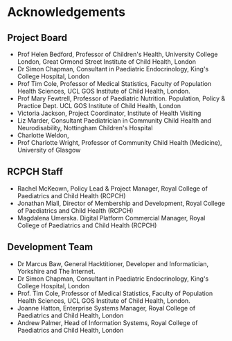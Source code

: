 # Acknowledgements

## Project Board

* Prof Helen Bedford, Professor of Children's Health, University College London, Great Ormond Street Institute of Child Health, London
* Dr Simon Chapman, Consultant in Paediatric Endocrinology, King's College Hospital, London
* Prof Tim Cole, Professor of Medical Statistics, Faculty of Population Health Sciences, UCL GOS Institute of Child Health, London.
* Prof Mary Fewtrell, Professor of Paediatric Nutrition. Population, Policy & Practice Dept. UCL GOS Institute of Child Health, London
* Victoria Jackson, Project Coordinator, Institute of Health Visiting
* Liz Marder, Consultant Paediatrician in Community Child Health and Neurodisability, Nottingham Children's Hospital
* Charlotte Weldon, 
* Prof Charlotte Wright, Professor of Community Child Health (Medicine), University of Glasgow

## RCPCH Staff
* Rachel McKeown, Policy Lead & Project Manager, Royal College of Paediatrics and Child Health (RCPCH)
* Jonathan Miall, Director of Membership and Development, Royal College of Paediatrics and Child Health (RCPCH)
* Magdalena Umerska. Digital Platform Commercial Manager, Royal College of Paediatrics and Child Health (RCPCH)

## Development Team

* Dr Marcus Baw, General Hacktitioner, Developer and Informatician, Yorkshire and The Internet.
* Dr Simon Chapman, Consultant in Paediatric Endocrinology, King's College Hospital, London
* Prof. Tim Cole, Professor of Medical Statistics, Faculty of Population Health Sciences, UCL GOS Institute of Child Health, London.
* Joanne Hatton, Enterprise Systems Manager, Royal College of Paediatrics and Child Health, London
* Andrew Palmer, Head of Information Systems, Royal College of Paediatrics and Child Health, London
